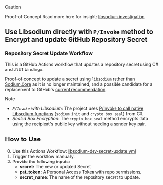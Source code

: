 > [!CAUTION]
> Proof-of-Concept
> Read more here for insight: [libsodium investigation](https://github.com/appatalks/gh_nsec_secrets_update/issues/1)

## Use Libsodium directly with `P/Invoke` method to Encrypt and update GitHub Repository Secret 

### Repository Secret Update Workflow

This is a GitHub Actions workflow that updates a repository secret using C# and .NET bindings.

Proof-of-concept to update a secret using `libsodium` rather than [Sodium.Core](https://github.com/ektrah/libsodium-core) as it is no longer maintained, and a possible candidate for a replacement to GitHub's [current recommendation](https://docs.github.com/en/rest/guides/encrypting-secrets-for-the-rest-api?apiVersion=2022-11-28#example-encrypting-a-secret-using-c).

> [!NOTE]
> - *`P/Invoke` with Libsodium*: The project uses [P/Invoke to call native Libsodium functions](https://learn.microsoft.com/en-us/dotnet/standard/native-interop/pinvoke) (`sodium_init` and `crypto_box_seal`) from C#.
> - *Sealed Box Encryption*: The `crypto_box_seal` method encrypts data using the recipient's public key without needing a sender key pair.

## How to Use

0. Use this Actions Workflow: [libsodium-dev-secret-update.yml](https://github.com/appatalks/gh_nsec_secrets_update/blob/main/libsodium-dev-secret-update.yml)
2. Trigger the workflow manually.
3. Provide the following inputs:
   - **secret:** The new or updated Secret
   - **pat_token:** A Personal Access Token with repo permissions.
   - **secret_name:** The name of the repository secret to update.
